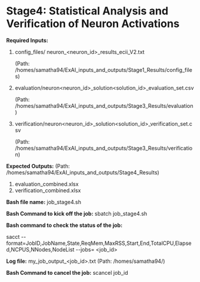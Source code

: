 # Stage4: Statistical Analysis and Verification of Neuron Activations

**Required Inputs:**
1) config_files/ neuron_<neuron_id>_results_ecii_V2.txt
   
   (Path: /homes/samatha94/ExAI_inputs_and_outputs/Stage1_Results/config_files)
2) evaluation/neuron<neuron_id>_solution<solution_id>_evaluation_set.csv

   (Path: /homes/samatha94/ExAI_inputs_and_outputs/Stage3_Results/evaluation)
3) verification/neuron<neuron_id>_solution<solution_id>_verification_set.csv

   (Path: /homes/samatha94/ExAI_inputs_and_outputs/Stage3_Results/verification)


**Expected Outputs:**                  (Path: /homes/samatha94/ExAI_inputs_and_outputs/Stage4_Results)
1) evaluation_combined.xlsx
2) verification_combined.xlsx
   




**Bash file name:** job_stage4.sh

**Bash Command to kick off the job:** sbatch job_stage4.sh

**Bash command to check the status of the job:** 

sacct --format=JobID,JobName,State,ReqMem,MaxRSS,Start,End,TotalCPU,Elapsed,NCPUS,NNodes,NodeList --jobs= <job_id>

**Log file:** my_job_output_<job_id>.txt (Path: /homes/samatha94/)

**Bash Command to cancel the job:** scancel job_id


